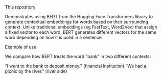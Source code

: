 This repository 

Demonstrates using BERT from the Hugging Face Transformers library to generate contextual embeddings for words based on their surrounding context. 
Unlike traditional embeddings (eg FastText, Word2Vec) that assign a fixed vector to each word, BERT generates different vectors for the same word depending on how it is used in a sentence.

Example of use

We compare how BERT treats the word "bank" in two different contexts:

“I went to the bank to deposit money." (financial institution)
“We had a picnic by the river." (river side)
